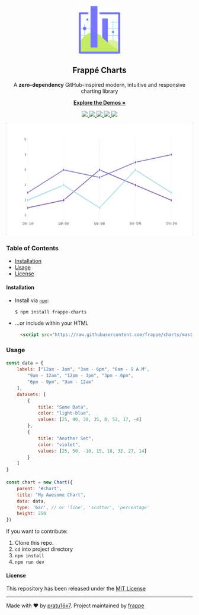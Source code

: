 <div align="center">
    <img src=".github/logo.png" height="128">
    <h2>Frappé Charts</h2>
    <p align="center">
        <p>A <b>zero-dependency</b> GitHub-inspired modern, intuitive and responsive charting library</p>
        <a href="https://frappe.github.io/charts">
            <b>Explore the Demos »</b>
        </a>
    </p>
</div>

<p align="center">
    <a href="https://www.npmjs.com/package/frappe-charts">
        <img src="https://img.shields.io/npm/v/frappe-charts.svg?maxAge=2592000">
    </a>
    <a href="https://www.npmjs.com/package/frappe-charts">
        <img src="https://img.shields.io/npm/dm/frappe-charts.svg?maxAge=2592000">
    </a>
    <a href="https://www.npmjs.com/package/frappe-charts">
        <img src="https://img.shields.io/npm/dt/frappe-charts.svg?maxAge=2592000">
    </a>
    <a href="http://github.com/frappe/charts/tree/master/dist/js/frappe-charts.min.js">
        <img src="http://img.badgesize.io/frappe/charts/master/dist/frappe-charts.min.js.svg?compression=gzip">
    </a>
    <a href="https://saythanks.io/to/frappe">
        <img src="https://img.shields.io/badge/Say%20Thanks-🦉-1EAEDB.svg?style=flat-square">
    </a>
</p>

<p align="center">
    <a href="https://frappe.github.io/charts">
        <img src=".github/example.gif" height="300">
    </a>
</p>

### Table of Contents
* [Installation](#installation)
* [Usage](#usage)
* [License](#license)

#### Installation
* Install via [`npm`](https://www.npmjs.com/get-npm):

  ```console
  $ npm install frappe-charts
  ```
* ...or include within your HTML

  ```html
    <script src="https://raw.githubusercontent.com/frappe/charts/master/dist/frappe-charts.min.js"></script>
  ```

### Usage
```js
const data = {
    labels: ["12am - 3am", "3am - 6pm", "6am - 9 A.M",
        "9am - 12am", "12pm - 3pm", "3pm - 6pm",
        "6pm - 9pm", "9am - 12am"
    ],
    datasets: [
        {
            title: "Some Data",
            color: "light-blue",
            values: [25, 40, 30, 35, 8, 52, 17, -4]
        },
        {
            title: "Another Set",
            color: "violet",
            values: [25, 50, -10, 15, 18, 32, 27, 14]
        }
    ]
}

const chart = new Chart({
    parent: '#chart',
    title: "My Awesome Chart",
    data: data,
    type: 'bar', // or 'line', 'scatter', 'percentage'
    height: 250
})
```

If you want to contribute:

1. Clone this repo.
2. `cd` into project directory
3. `npm install`
4. `npm run dev`

#### License
This repository has been released under the [MIT License](LICENSE)

------------------
Made with ♥ by [pratu16x7](https://github.com/pratu16x7). Project maintained by [frappe](https://github.com/frappe)
